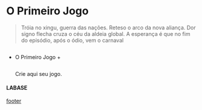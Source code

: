 <!---
Open Source program Pynoplia - Copyright © 2024  Carlo Oliveira** <carlo@nce.ufrj.br>,
PDX-License-Identifier:** `GNU General Public License v3.0 or later <http://is.gd/3Udt>`_.
-->
# O Primeiro Jogo
> Tróia no xingu, guerra das nações.
> Reteso o arco da nova aliança.
> Dor signo flecha cruza o céu da aldeia global.
> A esperança é que no fim do episódio,
> após o ódio, vem o carnaval


<img src onerror="__did_got__('../../_prog/o_jogo0.py')"></img>
<div id="_jogo_"></div>

+ O Primeiro Jogo +
 
  <img id="jo0" src onerror="__widget__(this.id)"/>
 
    Crie aqui seu jogo.

#### LABASE
[footer](footer.md ':include')